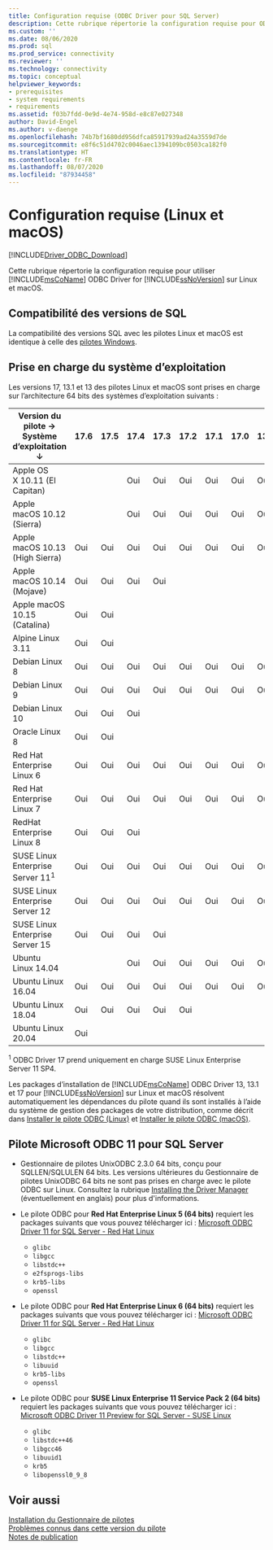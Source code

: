 ```yaml
---
title: Configuration requise (ODBC Driver pour SQL Server)
description: Cette rubrique répertorie la configuration requise pour ODBC Driver pour SQL Server sur Linux et les systèmes d’exploitation macOS.
ms.custom: ''
ms.date: 08/06/2020
ms.prod: sql
ms.prod_service: connectivity
ms.reviewer: ''
ms.technology: connectivity
ms.topic: conceptual
helpviewer_keywords:
- prerequisites
- system requirements
- requirements
ms.assetid: f03b7fdd-0e9d-4e74-958d-e8c87e027348
author: David-Engel
ms.author: v-daenge
ms.openlocfilehash: 74b7bf1680dd956dfca85917939ad24a3559d7de
ms.sourcegitcommit: e8f6c51d4702c0046aec1394109bc0503ca182f0
ms.translationtype: HT
ms.contentlocale: fr-FR
ms.lasthandoff: 08/07/2020
ms.locfileid: "87934458"
---
```

# <a name="system-requirements-linux-and-macos"></a>Configuration requise (Linux et macOS)

[!INCLUDE[Driver_ODBC_Download](../../../includes/driver_odbc_download.md)]

Cette rubrique répertorie la configuration requise pour utiliser [!INCLUDE[msCoName](../../../includes/msconame_md.md)] ODBC Driver for [!INCLUDE[ssNoVersion](../../../includes/ssnoversion-md.md)] sur Linux et macOS.

## <a name="sql-version-compatibility"></a>Compatibilité des versions de SQL

La compatibilité des versions SQL avec les pilotes Linux et macOS est identique à celle des [pilotes Windows](../windows/system-requirements-installation-and-driver-files.md#sql-version-compatibility).

## <a name="operating-system-support"></a>Prise en charge du système d’exploitation

Les versions 17, 13.1 et 13 des pilotes Linux et macOS sont prises en charge sur l’architecture 64 bits des systèmes d’exploitation suivants :

|Version du pilote&nbsp;&#8594;<br />Système d’exploitation &#8595;     |17.6|17.5|17.4|17.3|17.2|17.1|17.0|13.1|13|
|-------------------------------|----|----|----|----|----|----|----|----|---|
|Apple OS X 10.11 (El Capitan)  |    |    |Oui |Oui |Oui |Oui |Oui |Oui |Oui|
|Apple macOS 10.12 (Sierra)     |    |    |Oui |Oui |Oui |Oui |Oui |Oui |Oui|
|Apple macOS 10.13 (High Sierra)|Oui |Oui |Oui |Oui |Oui |Oui |Oui |Oui |Oui|
|Apple macOS 10.14 (Mojave)     |Oui |Oui |Oui |Oui |    |    |    |    |   |
|Apple macOS 10.15 (Catalina)   |Oui |Oui |    |    |    |    |    |    |   |
|Alpine Linux 3.11              |Oui |Oui |    |    |    |    |    |    |   |
|Debian Linux 8                 |Oui |Oui |Oui |Oui |Oui |Oui |Oui |Oui |Oui|
|Debian Linux 9                 |Oui |Oui |Oui |Oui |Oui |Oui |Oui |Oui |Oui|
|Debian Linux 10                |Oui |Oui |Oui |    |    |    |    |    |   |
|Oracle Linux 8                 |Oui |Oui |    |    |    |    |    |    |   |
|Red Hat Enterprise Linux 6      |Oui |Oui |Oui |Oui |Oui |Oui |Oui |Oui |Oui|
|Red Hat Enterprise Linux 7      |Oui |Oui |Oui |Oui |Oui |Oui |Oui |Oui |Oui|
|RedHat Enterprise Linux 8      |Oui |Oui |Oui |    |    |    |    |    |   |
|SUSE Linux Enterprise Server 11<sup>1</sup>|Oui |Oui |Oui |Oui |Oui |Oui |Oui |Oui |Oui|
|SUSE Linux Enterprise Server 12|Oui |Oui |Oui |Oui |Oui |Oui |Oui |Oui |Oui|
|SUSE Linux Enterprise Server 15|Oui |Oui |Oui |Oui |    |    |    |    |   |
|Ubuntu Linux 14.04             |    |    |Oui |Oui |Oui |Oui |Oui |Oui |Oui|
|Ubuntu Linux 16.04             |Oui |Oui |Oui |Oui |Oui |Oui |Oui |Oui |Oui|
|Ubuntu Linux 18.04             |Oui |Oui |Oui |Oui |Oui |    |    |    |   |
|Ubuntu Linux 20.04             |Oui |    |    |    |    |    |    |    |   |

<sup>1</sup> ODBC Driver 17 prend uniquement en charge SUSE Linux Enterprise Server 11 SP4.

Les packages d’installation de [!INCLUDE[msCoName](../../../includes/msconame_md.md)] ODBC Driver 13, 13.1 et 17 pour [!INCLUDE[ssNoVersion](../../../includes/ssnoversion-md.md)] sur Linux et macOS résolvent automatiquement les dépendances du pilote quand ils sont installés à l’aide du système de gestion des packages de votre distribution, comme décrit dans [Installer le pilote ODBC (Linux)](installing-the-microsoft-odbc-driver-for-sql-server.md) et [Installer le pilote ODBC (macOS)](install-microsoft-odbc-driver-sql-server-macos.md).

## <a name="microsoft-odbc-driver-11-for-sql-server"></a>Pilote Microsoft ODBC 11 pour SQL Server  
  
* Gestionnaire de pilotes UnixODBC 2.3.0 64 bits, conçu pour SQLLEN/SQLULEN 64 bits. Les versions ultérieures du Gestionnaire de pilotes UnixODBC 64 bits ne sont pas prises en charge avec le pilote ODBC sur Linux. Consultez la rubrique [Installing the Driver Manager](../../../connect/odbc/linux-mac/installing-the-driver-manager.md) (éventuellement en anglais) pour plus d'informations.  
  
* Le pilote ODBC pour **Red Hat Enterprise Linux 5 (64 bits)** requiert les packages suivants que vous pouvez télécharger ici : [Microsoft ODBC Driver 11 for SQL Server - Red Hat Linux](https://go.microsoft.com/fwlink/?LinkId=267321)  
  * `glibc`  
  * `libgcc`  
  * `libstdc++`  
  * `e2fsprogs-libs`  
  * `krb5-libs`  
  * `openssl`  
  
* Le pilote ODBC pour **Red Hat Enterprise Linux 6 (64 bits)** requiert les packages suivants que vous pouvez télécharger ici : [Microsoft ODBC Driver 11 for SQL Server - Red Hat Linux](https://go.microsoft.com/fwlink/?LinkId=267321)  
  * `glibc`  
  * `libgcc`  
  * `libstdc++`  
  * `libuuid`  
  * `krb5-libs`  
  * `openssl`  
  
* Le pilote ODBC pour **SUSE Linux Enterprise 11 Service Pack 2 (64 bits)** requiert les packages suivants que vous pouvez télécharger ici : [Microsoft ODBC Driver 11 Preview for SQL Server - SUSE Linux](https://go.microsoft.com/fwlink/?LinkId=264916)  
  * `glibc`  
  * `libstdc++46`  
  * `libgcc46`  
  * `libuuid1`  
  * `krb5`  
  * `libopenssl0_9_8`  
  
## <a name="see-also"></a>Voir aussi

[Installation du Gestionnaire de pilotes](../../../connect/odbc/linux-mac/installing-the-driver-manager.md)  
[Problèmes connus dans cette version du pilote](../../../connect/odbc/linux-mac/known-issues-in-this-version-of-the-driver.md)  
[Notes de publication](../../../connect/odbc/linux-mac/release-notes-odbc-sql-server-linux-mac.md)  
